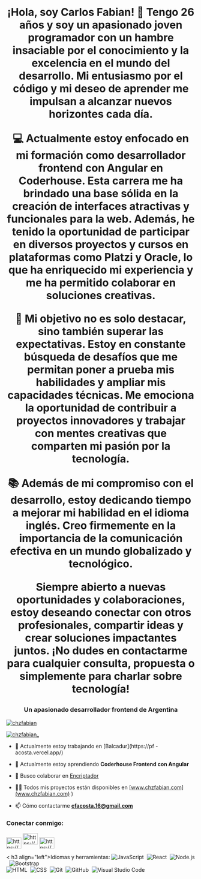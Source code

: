 <h1 align="center">¡Hola, soy Carlos Fabian! 👋
Tengo 26 años y soy un apasionado joven programador con un hambre insaciable por el conocimiento y la excelencia en el mundo del desarrollo. Mi entusiasmo por el código y mi deseo de aprender me impulsan a alcanzar nuevos horizontes cada día.

💻 Actualmente estoy enfocado en mi formación como desarrollador frontend con Angular en Coderhouse. Esta carrera me ha brindado una base sólida en la creación de interfaces atractivas y funcionales para la web. Además, he tenido la oportunidad de participar en diversos proyectos y cursos en plataformas como Platzi y Oracle, lo que ha enriquecido mi experiencia y me ha permitido colaborar en soluciones creativas.

🚀 Mi objetivo no es solo destacar, sino también superar las expectativas. Estoy en constante búsqueda de desafíos que me permitan poner a prueba mis habilidades y ampliar mis capacidades técnicas. Me emociona la oportunidad de contribuir a proyectos innovadores y trabajar con mentes creativas que comparten mi pasión por la tecnología.

📚 Además de mi compromiso con el desarrollo, estoy dedicando tiempo a mejorar mi habilidad en el idioma inglés. Creo firmemente en la importancia de la comunicación efectiva en un mundo globalizado y tecnológico.

Siempre abierto a nuevas oportunidades y colaboraciones, estoy deseando conectar con otros profesionales, compartir ideas y crear soluciones impactantes juntos. ¡No dudes en contactarme para cualquier consulta, propuesta o simplemente para charlar sobre tecnología!</h1>
<h3 align="center">Un apasionado desarrollador frontend de Argentina</h3>


<p align="left"> <a href="https: //github.com/ryo-ma/github-profile-trofeo"><img src="https://github-perfil-trofeo.vercel.app/?username=chzfabian" alt="chzfabian" /></ a> </p>

<p align="left"> <a href="https://twitter.com/chzfabian_" target="blank"><img src="https://img.shields.io/twitter/follow/chzfabian_?logo=twitter&style=for-the-badge" alt="chzfabian_" /></a> </p>

- 🔭 Actualmente estoy trabajando en [Balcadur](https://pf -acosta.vercel.app/)

- 🌱 Actualmente estoy aprendiendo **Coderhouse Frontend con Angular**

- 👯 Busco colaborar en [Encriptador](https://chzfabian.github.io/Challengeonecodificador5/)

- 👨‍💻 Todos mis proyectos están disponibles en [www.chzfabian.com](www.chzfabian.com) )

- 📫 Cómo contactarme **cfacosta.16@gmail.com**

<h3 align="left">Conectar conmigo:</h3>
<p align="left">
<a href="https://instagram.com/https://www.instagram.com/fabianhrr/" target="blank"><img align="center" src="https://raw.githubusercontent. com/rahuldkjain/github-profile-readme-generator/master/src/images/icons/Social/instagram.svg" alt="https://www.instagram.com/fabianhrr/" height="30" width=" 40" /></a>
<a href="https://www.youtube.com/c/https://www.youtube.com/channel/uccrwr_vbuxrs7mqglvavtjg" target="blank"><img align=" center" src="https://raw.githubusercontent.com/rahuldkjain/github-profile-readme-generator/master/src/images/icons/Social/youtube.svg" alt="https://www.youtube. com/channel/uccrwr_vbuxrs7mqglvavtjg" height="30" width="40" /></a>
<a href="/https://www.chzfabian.com" target="blank"><img align="center" src="https://raw.githubusercontent.com/rahuldkjain/github-profile-readme- generador/maestro/src/images/icons/Social/rss.svg" alt="https://www.chzfabian.com" height="30" width="40" /></a>
</p>

< h3 align="left">Idiomas y herramientas:</h3>
![JavaScript](https://img.shields.io/badge/-JavaScript-05122A?style=flat&logo=javascript)&nbsp;
![React](https://img.shields.io/badge/-React-05122A?style=flat&logo=react)&nbsp;
![Node.js](https://img.shields.io/badge/-Node.js-05122A?style=flat&logo=node.js)&nbsp;
![Bootstrap](https://img.shields.io/badge/-Bootstrap-05122A?style=flat&logo=bootstrap&logoColor=563D7C)\
![HTML](https://img.shields.io/badge/-HTML-05122A?style=flat&logo=HTML5)&nbsp;
![CSS](https://img.shields.io/badge/-CSS-05122A?style=flat&logo=CSS3&logoColor=1572B6)&nbsp;
![Git](https://img.shields.io/badge/-Git-05122A?style=flat&logo=git)&nbsp;
![GitHub](https://img.shields.io/badge/-GitHub-05122A?style=flat&logo=github)&nbsp;
![Visual Studio Code](https://img.shields.io/badge/-Visual%20Studio%20Code-05122A?style=flat&logo=visual-studio-code&logoColor=007ACC)
